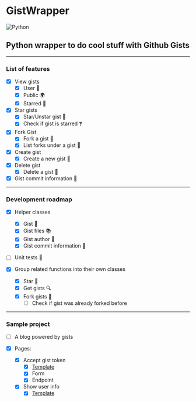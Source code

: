 # GistWrapper

![Python](https://img.shields.io/badge/python-3670A0?style=for-the-badge&logo=python&logoColor=ffdd54)

## Python wrapper to do cool stuff with Github Gists

---

### List of features

- [x] View gists
  - [x] User 🧑
  - [x] Public 🌍
  - [x] Starred 🌟

- [x] Star gists
  - [x] Star/Unstar gist 🌟
  - [x] Check if gist is starred ❓

- [x] Fork Gist
  - [x] Fork a gist 🍴
  - [x] List forks under a gist 🔎

- [x] Create gist
  - [x] Create a new gist 📝

- [x] Delete gist
  - [x] Delete a gist 🚮

- [x] Gist commit information 📜

---

### Development roadmap

- [x] Helper classes
  - [x] Gist 🧾
  - [x] Gist files 📚
  - [x] Gist author 🧑
  - [x] Gist commit information 📜

- [ ] Unit tests 🧪

- [x] Group related functions into their own classes
  - [x] Star 🌟
  - [x] Get gists 🔍
  - [x] Fork gists 🍴
    - [ ] Check if gist was already forked before

---

### Sample project

- [ ] A blog powered by gists

- [x] Pages:
  - [x] Accept gist token
    - [x] [Template](https://codepen.io/As3tic/pen/oNMPOLm)
    - [x] Form
    - [x] Endpoint
  - [x] Show user info
    -[x] [Template](https://codepen.io/As3tic/pen/qByLzzr)